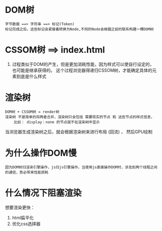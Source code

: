 # DOM树
    字节数据 ==> 字符串 ==> 标记(Token)
    标记完成之后，这些标记会紧接着转换为Node,不同的Node会根据之前的联系构建一棵DOM树


# CSSOM树   ==> index.html
1.  过程类似于DOM的产生，但是更加消耗性能，因为样式可以使自行设定的，也可能是继承获得的。
        这个过程浏览器得递归CSSOM树，才能确定具体的元素到底是什么样式


# 渲染树
    DOM树 + CSSOM树 = render树
    渲染树 不是简单的将两者合并，渲染树只会包括 需要现实的节点 和 这些节点的样式信息，
        比如： display：none 的节点就不在渲染树中显示


当浏览器生成渲染树之后，就会根据渲染树来进行布局 (回流) ， 然后GPU绘制


# 为什么操作DOM慢
    因为DOM树归渲染引擎操作，js归js引擎操作，当使用js直接操作DOM时，涉及到两个线程之间的通信，势必带来性能损耗


# 什么情况下阻塞渲染
想要渲染更快：
1. html扁平化
2. 优化css选择器
